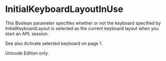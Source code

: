 # InitialKeyboardLayoutInUse

This Boolean parameter specifies whether or not the keyboard specified by InitialKeyboardLayout is selected as the current keyboard layout when you start an APL session.

See also Activate selected keyboard on page 1.

Unicode Edition only.
